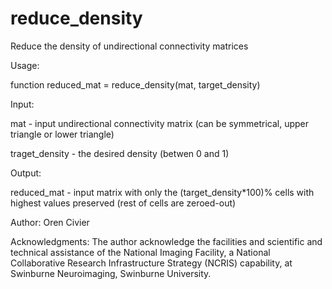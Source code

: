 # reduce_density
Reduce the density of undirectional connectivity  matrices

Usage:

function reduced_mat = reduce_density(mat, target_density)

Input:

mat - input undirectional connectivity matrix (can be symmetrical, upper triangle or lower triangle)

traget_density - the desired density (betwen 0 and 1)


Output:

reduced_mat - input matrix with only the (target_density*100)% cells with highest values preserved (rest of cells are zeroed-out)

Author: Oren Civier

Acknowledgments: The author acknowledge the facilities and scientific and technical assistance of the National Imaging Facility, a National Collaborative Research Infrastructure Strategy (NCRIS) capability, at Swinburne Neuroimaging, Swinburne University.
